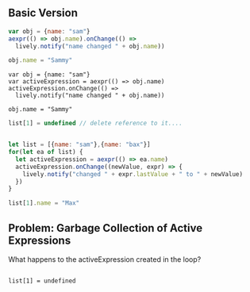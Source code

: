  ## Basic Version

 
```javascript
var obj = {name: "sam"}
aexpr(() => obj.name).onChange(() => 
  lively.notify("name changed " + obj.name))

obj.name = "Sammy"
```

```
var obj = {name: "sam"}
var activeExpression = aexpr(() => obj.name)
activeExpression.onChange(() => 
  lively.notify("name changed " + obj.name))

obj.name = "Sammy"
```




```javascript
list[1] = undefined // delete reference to it.... 


let list = [{name: "sam"},{name: "bax"}]
for(let ea of list) {
  let activeExpression = aexpr(() => ea.name)
  activeExpression.onChange((newValue, expr) => {
    lively.notify("changed " + expr.lastValue + " to " + newValue)
  })
}

list[1].name = "Max"
```

## Problem: Garbage Collection of Active Expressions

What happens to the activeExpression created in the loop?

```

list[1] = undefined 

```
